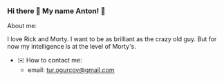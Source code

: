 ### Hi there 👋 My name Anton! 🥒

About me:

I love Rick and Morty. I want to be as brilliant as the crazy old guy. 
But for now my intelligence is at the level of Morty's.

- ✉️ How to contact me:
   - email: tur.ogurcov@gmail.com
 
